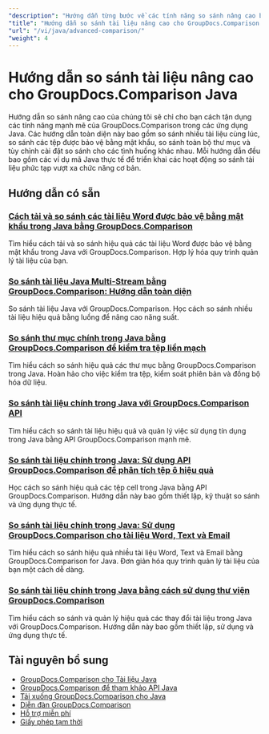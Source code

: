 ```yaml
---
"description": "Hướng dẫn từng bước về các tính năng so sánh nâng cao bao gồm so sánh nhiều tài liệu, cài đặt so sánh và tài liệu được bảo vệ."
"title": "Hướng dẫn so sánh tài liệu nâng cao cho GroupDocs.Comparison Java"
"url": "/vi/java/advanced-comparison/"
"weight": 4
---
```


# Hướng dẫn so sánh tài liệu nâng cao cho GroupDocs.Comparison Java

Hướng dẫn so sánh nâng cao của chúng tôi sẽ chỉ cho bạn cách tận dụng các tính năng mạnh mẽ của GroupDocs.Comparison trong các ứng dụng Java. Các hướng dẫn toàn diện này bao gồm so sánh nhiều tài liệu cùng lúc, so sánh các tệp được bảo vệ bằng mật khẩu, so sánh toàn bộ thư mục và tùy chỉnh cài đặt so sánh cho các tình huống khác nhau. Mỗi hướng dẫn đều bao gồm các ví dụ mã Java thực tế để triển khai các hoạt động so sánh tài liệu phức tạp vượt xa chức năng cơ bản.

## Hướng dẫn có sẵn

### [Cách tải và so sánh các tài liệu Word được bảo vệ bằng mật khẩu trong Java bằng GroupDocs.Comparison](./groupdocs-compare-protected-word-documents-java/)
Tìm hiểu cách tải và so sánh hiệu quả các tài liệu Word được bảo vệ bằng mật khẩu trong Java với GroupDocs.Comparison. Hợp lý hóa quy trình quản lý tài liệu của bạn.

### [So sánh tài liệu Java Multi-Stream bằng GroupDocs.Comparison: Hướng dẫn toàn diện](./java-groupdocs-comparison-multi-stream-document-guide/)
So sánh tài liệu Java với GroupDocs.Comparison. Học cách so sánh nhiều tài liệu hiệu quả bằng luồng để nâng cao năng suất.

### [So sánh thư mục chính trong Java bằng GroupDocs.Comparison để kiểm tra tệp liền mạch](./master-directory-comparison-java-groupdocs-comparison/)
Tìm hiểu cách so sánh hiệu quả các thư mục bằng GroupDocs.Comparison trong Java. Hoàn hảo cho việc kiểm tra tệp, kiểm soát phiên bản và đồng bộ hóa dữ liệu.

### [So sánh tài liệu chính trong Java với GroupDocs.Comparison API](./master-document-comparison-java-groupdocs-api/)
Tìm hiểu cách so sánh tài liệu hiệu quả và quản lý việc sử dụng tín dụng trong Java bằng API GroupDocs.Comparison mạnh mẽ.

### [So sánh tài liệu chính trong Java: Sử dụng API GroupDocs.Comparison để phân tích tệp ô hiệu quả](./groupdocs-comparison-java-api-document-comparison/)
Học cách so sánh hiệu quả các tệp cell trong Java bằng API GroupDocs.Comparison. Hướng dẫn này bao gồm thiết lập, kỹ thuật so sánh và ứng dụng thực tế.

### [So sánh tài liệu chính trong Java: Sử dụng GroupDocs.Comparison cho tài liệu Word, Text và Email](./master-document-comparison-java-groupdocs/)
Tìm hiểu cách so sánh hiệu quả nhiều tài liệu Word, Text và Email bằng GroupDocs.Comparison for Java. Đơn giản hóa quy trình quản lý tài liệu của bạn một cách dễ dàng.

### [So sánh tài liệu chính trong Java bằng cách sử dụng thư viện GroupDocs.Comparison](./master-java-document-comparisons-groupdocs/)
Tìm hiểu cách so sánh và quản lý hiệu quả các thay đổi tài liệu trong Java với GroupDocs.Comparison. Hướng dẫn này bao gồm thiết lập, sử dụng và ứng dụng thực tế.

## Tài nguyên bổ sung

- [GroupDocs.Comparison cho Tài liệu Java](https://docs.groupdocs.com/comparison/java/)
- [GroupDocs.Comparison để tham khảo API Java](https://reference.groupdocs.com/comparison/java/)
- [Tải xuống GroupDocs.Comparison cho Java](https://releases.groupdocs.com/comparison/java/)
- [Diễn đàn GroupDocs.Comparison](https://forum.groupdocs.com/c/comparison)
- [Hỗ trợ miễn phí](https://forum.groupdocs.com/)
- [Giấy phép tạm thời](https://purchase.groupdocs.com/temporary-license/)